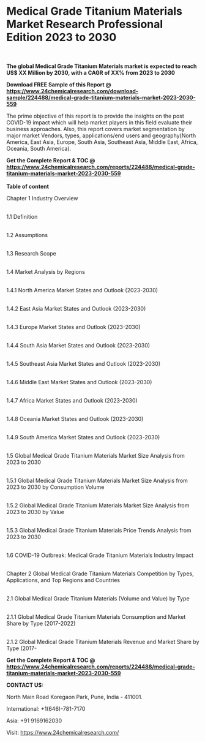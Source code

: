 <h1>Medical Grade Titanium Materials Market Research Professional Edition 2023 to 2030</h1><br/><p><strong>The global Medical Grade Titanium Materials market is expected to reach US$ XX Million by 2030, with a <strong>CAGR</strong> of XX% from 2023 to 2030</strong></p><div><b>Download FREE Sample of this Report @ <a href="https://www.24chemicalresearch.com/download-sample/224488/medical-grade-titanium-materials-market-2023-2030-559">https://www.24chemicalresearch.com/download-sample/224488/medical-grade-titanium-materials-market-2023-2030-559</a></b></div><p>The prime objective of this report is to provide the insights on the post COVID-19 impact which will help market players in this field evaluate their business approaches. Also, this report covers market segmentation by major market Vendors, types, applications/end users and geography(North America, East Asia, Europe, South Asia, Southeast Asia, Middle East, Africa, Oceania, South America).</p><div><b>Get the Complete Report & TOC @ <a href="https://www.24chemicalresearch.com/reports/224488/medical-grade-titanium-materials-market-2023-2030-559">https://www.24chemicalresearch.com/reports/224488/medical-grade-titanium-materials-market-2023-2030-559</a></b></div><br><b>Table of content</b><p>Chapter 1 Industry Overview<br />
 
 <br>1.1 Definition<br />
 
 <br>1.2 Assumptions<br />
 
 <br>1.3 Research Scope<br />
 
 <br>1.4 Market Analysis by Regions<br />
 
 <br>1.4.1 North America Market States and Outlook (2023-2030)<br />
 
 <br>1.4.2 East Asia Market States and Outlook (2023-2030)<br />
 
 <br>1.4.3 Europe Market States and Outlook (2023-2030)<br />
 
 <br>1.4.4 South Asia Market States and Outlook (2023-2030)<br />
 
 <br>1.4.5 Southeast Asia Market States and Outlook (2023-2030)<br />
 
 <br>1.4.6 Middle East Market States and Outlook (2023-2030)<br />
 
 <br>1.4.7 Africa Market States and Outlook (2023-2030)<br />
 
 <br>1.4.8 Oceania Market States and Outlook (2023-2030)<br />
 
 <br>1.4.9 South America Market States and Outlook (2023-2030)<br />
 
 <br>1.5 Global Medical Grade Titanium Materials Market Size Analysis from 2023 to 2030<br />
 
 <br>1.5.1 Global Medical Grade Titanium Materials Market Size Analysis from 2023 to 2030 by Consumption Volume<br />
 
 <br>1.5.2 Global Medical Grade Titanium Materials Market Size Analysis from 2023 to 2030 by Value<br />
 
 <br>1.5.3 Global Medical Grade Titanium Materials Price Trends Analysis from 2023 to 2030<br />
 
 <br>1.6 COVID-19 Outbreak: Medical Grade Titanium Materials Industry Impact<br />
 
 <br>Chapter 2 Global Medical Grade Titanium Materials Competition by Types, Applications, and Top Regions and Countries<br />
 
 <br>2.1 Global Medical Grade Titanium Materials (Volume and Value) by Type<br />
 
 <br>2.1.1 Global Medical Grade Titanium Materials Consumption and Market Share by Type (2017-2022)<br />
 
 <br>2.1.2 Global Medical Grade Titanium Materials Revenue and Market Share by Type (2017-<br><div><b>Get the Complete Report & TOC @ <a href="https://www.24chemicalresearch.com/reports/224488/medical-grade-titanium-materials-market-2023-2030-559">https://www.24chemicalresearch.com/reports/224488/medical-grade-titanium-materials-market-2023-2030-559</a></b></div></p>
 
 <b>CONTACT US:</b><br>
 
 North Main Road Koregaon Park, Pune, India - 411001.<br/>
 
 International: +1(646)-781-7170<br/>
 
 Asia: +91 9169162030<br/>
 
 Visit: <a href="https://www.24chemicalresearch.com/">https://www.24chemicalresearch.com/</a>
 
 <br>